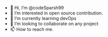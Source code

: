 - 👋 Hi, I’m @codeSparsh99
- 👀 I’m interested in open source contribution.
- 🌱 I’m currently learning devOps
- 💞️ I’m looking to collaborate on any project
- 📫 How to reach me.

<!---
codeSparsh99/codeSparsh99 is a ✨ special ✨ repository because its `README.md` (this file) appears on your GitHub profile.
You can click the Preview link to take a look at your changes.
--->
